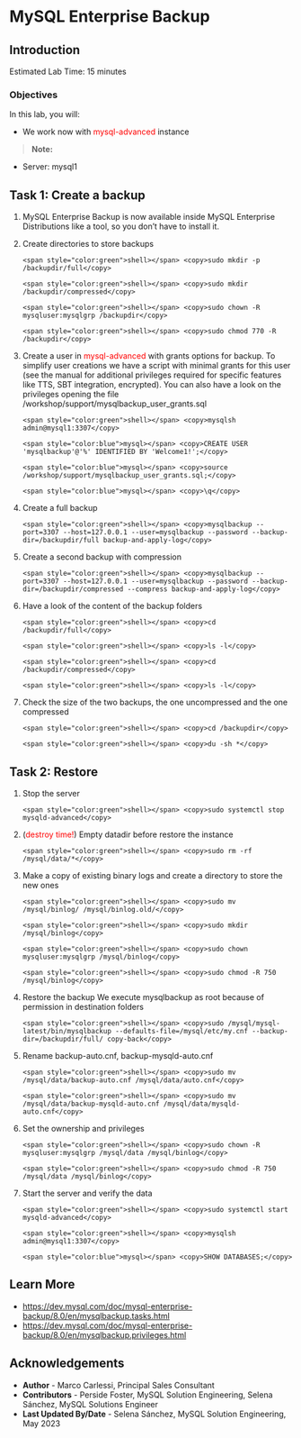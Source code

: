 # MySQL Enterprise Backup

## Introduction

Estimated Lab Time: 15 minutes

### Objectives
In this lab, you will:
* We work now with <span style="color:red">mysql-advanced</span> instance

> **Note:**
 * Server: mysql1

## Task 1: Create a backup

1. MySQL Enterprise Backup is now available inside MySQL Enterprise Distributions like a tool, so you don’t have to install it.

2. Create directories to store backups
    ```
    <span style="color:green">shell></span> <copy>sudo mkdir -p /backupdir/full</copy>
    ```
    ```
    <span style="color:green">shell></span> <copy>sudo mkdir /backupdir/compressed</copy>
    ```
    ```
    <span style="color:green">shell></span> <copy>sudo chown -R mysqluser:mysqlgrp /backupdir</copy>
    ```
    ```
    <span style="color:green">shell></span> <copy>sudo chmod 770 -R /backupdir</copy>
    ```

3. Create a user in <span style="color:red">mysql-advanced</span> with grants options for backup. 
    To simplify user creations we have a script with minimal grants for this user (see the manual for additional privileges required for specific features like TTS, SBT integration, encrypted). You can also have a look on the privileges opening the file /workshop/support/mysqlbackup_user_grants.sql

    ```
    <span style="color:green">shell></span> <copy>mysqlsh admin@mysql1:3307</copy>
    ```
    ```
    <span style="color:blue">mysql></span> <copy>CREATE USER 'mysqlbackup'@'%' IDENTIFIED BY 'Welcome1!';</copy>
    ```
    ```
    <span style="color:blue">mysql></span> <copy>source /workshop/support/mysqlbackup_user_grants.sql;</copy>
    ```
    ```
    <span style="color:blue">mysql></span> <copy>\q</copy>
    ```

4. Create a full backup 
    ```
    <span style="color:green">shell></span> <copy>mysqlbackup --port=3307 --host=127.0.0.1 --user=mysqlbackup --password --backup-dir=/backupdir/full backup-and-apply-log</copy>
    ```

5. Create a second backup with compression 
    ```
    <span style="color:green">shell></span> <copy>mysqlbackup --port=3307 --host=127.0.0.1 --user=mysqlbackup --password --backup-dir=/backupdir/compressed --compress backup-and-apply-log</copy>
    ```

6. Have a look of the content of the backup folders
    ```
    <span style="color:green">shell></span> <copy>cd /backupdir/full</copy>
    ```
    ```
    <span style="color:green">shell></span> <copy>ls -l</copy>
    ```
    ```
    <span style="color:green">shell></span> <copy>cd /backupdir/compressed</copy>
    ```
    ```
    <span style="color:green">shell></span> <copy>ls -l</copy>
    ```

7. Check the size of the two backups, the one uncompressed and the one compressed

    ```
    <span style="color:green">shell></span> <copy>cd /backupdir</copy>
    ```
    ```
    <span style="color:green">shell></span> <copy>du -sh *</copy>
    ```


## Task 2: Restore
1.  Stop the server
    ```
    <span style="color:green">shell></span> <copy>sudo systemctl stop mysqld-advanced</copy>
    ```
    
2. (<span style="color:red">destroy time!</span>) Empty datadir before restore the instance
    
    ```
    <span style="color:green">shell></span> <copy>sudo rm -rf /mysql/data/*</copy>
    ```

3. Make a copy of existing binary logs and create a directory to store the new ones  
    ```
    <span style="color:green">shell></span> <copy>sudo mv /mysql/binlog/ /mysql/binlog.old/</copy>
    ```
    ```
    <span style="color:green">shell></span> <copy>sudo mkdir /mysql/binlog</copy>
    ```
    ```
    <span style="color:green">shell></span> <copy>sudo chown mysqluser:mysqlgrp /mysql/binlog</copy>
    ```
    ```
    <span style="color:green">shell></span> <copy>sudo chmod -R 750 /mysql/binlog</copy>
    ```

4. Restore the backup 
    We execute mysqlbackup as root because of permission in destination folders
    ```
    <span style="color:green">shell></span> <copy>sudo /mysql/mysql-latest/bin/mysqlbackup --defaults-file=/mysql/etc/my.cnf --backup-dir=/backupdir/full/ copy-back</copy>
    ```

5. Rename backup-auto.cnf, backup-mysqld-auto.cnf
    ```
    <span style="color:green">shell></span> <copy>sudo mv /mysql/data/backup-auto.cnf /mysql/data/auto.cnf</copy>
    ```
    ```
    <span style="color:green">shell></span> <copy>sudo mv /mysql/data/backup-mysqld-auto.cnf /mysql/data/mysqld-auto.cnf</copy>
    ```

6. Set the ownership and privileges
    ```
    <span style="color:green">shell></span> <copy>sudo chown -R mysqluser:mysqlgrp /mysql/data /mysql/binlog</copy>
    ```
    ```
    <span style="color:green">shell></span> <copy>sudo chmod -R 750 /mysql/data /mysql/binlog</copy>
    ```

7. Start the server and verify the data

    ```
    <span style="color:green">shell></span> <copy>sudo systemctl start mysqld-advanced</copy>
    ```
    ```
    <span style="color:green">shell></span> <copy>mysqlsh admin@mysql1:3307</copy>
    ```
    ```
    <span style="color:blue">mysql></span> <copy>SHOW DATABASES;</copy>
    ```
        

## Learn More
* https://dev.mysql.com/doc/mysql-enterprise-backup/8.0/en/mysqlbackup.tasks.html
* https://dev.mysql.com/doc/mysql-enterprise-backup/8.0/en/mysqlbackup.privileges.html


## Acknowledgements
* **Author** - Marco Carlessi, Principal Sales Consultant
* **Contributors** -  Perside Foster, MySQL Solution Engineering, Selena Sánchez, MySQL Solutions Engineer
* **Last Updated By/Date** - Selena Sánchez, MySQL Solution Engineering, May 2023
